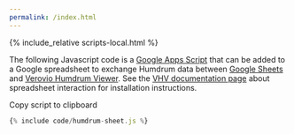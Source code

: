 ```yaml
---
permalink: /index.html
---
```


{% include_relative scripts-local.html %}

<p>

The following Javascript code is a 
<a target="_blank" href="https://developers.google.com/apps-script/reference/spreadsheet">Google
Apps Script</a> that can be
added to a Google spreadsheet to exchange Humdrum data between <a
target="_blank" href="https://sheets.google.com">Google Sheets</a>
and <a target="_blank" href="https://verovio.humdrum.org">Verovio
Humdrum Viewer</a>.  See the <a target="_blank"
href="https://doc.verovio.humdrum.org/interface/toolbar/spreadsheet">VHV
documentation page</a> about spreadsheet interaction for installation
instructions.

</p>

<div onclick="copyToClipboard('div.language-javascript')" class="button">Copy script to clipboard</div>

```javascript
{% include code/humdrum-sheet.js %}
```

